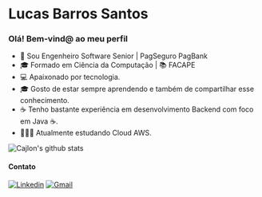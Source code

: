 # Lucas Barros Santos

### Olá! Bem-vind@ ao meu perfil

- 👷 Sou Engenheiro Software Senior | PagSeguro PagBank
- 🎓 Formado em Ciência da Computação | 📚 FACAPE
- 💻 Apaixonado por tecnologia.
- 🎓 Gosto de estar sempre aprendendo e também de compartilhar esse conhecimento.
- ☕ Tenho bastante experiência em desenvolvimento Backend com foco em Java ☕.
- 👨🏻‍💻 Atualmente estudando Cloud AWS.

<a align="center">![Cajlon's github stats](https://github-readme-stats.vercel.app/api?username=lucasbarrossantos&show_icons=true&theme=red)</a>

#### Contato
[![Linkedin](https://img.shields.io/badge/LinkedIn-blue?style=for-the-badge&logo=Linkedin)](https://www.linkedin.com/in/lucasbarrossantos/)
[![Gmail](https://img.shields.io/badge/-Gmail-c14438?style=for-the-badge&logo=Gmail&logoColor=white&link=mailto:lucas14081992@gmail.com)](mailto:lucas14081992@gmail.com)

